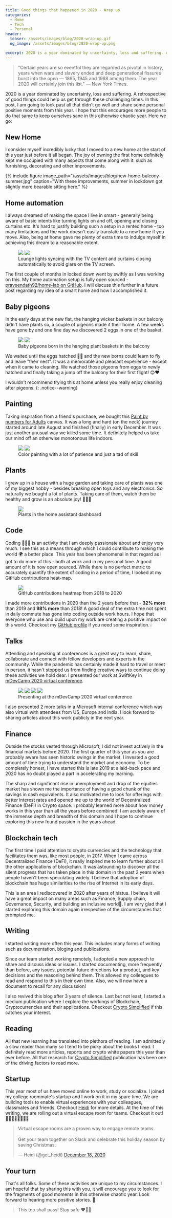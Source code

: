 ```yaml
---
title: Good things that happened in 2020 - Wrap up 
categories:
  - Home
  - Tech
  - Personal
header:
  teaser: /assets/images/blog/2020-wrap-up.gif
  og_image: /assets/images/blog/2020-wrap-up.png

excerpt: 2020 is a year dominated by uncertainty, loss and suffering. A retrospective of good things could help us get through these challenging times. 
---
```


> "Certain years are so eventful they are regarded as pivotal in history, years when wars and slavery ended and deep generational fissures burst into the open — 1865, 1945 and 1968 among them. The year 2020 will certainly join this list." — New York Times.

2020 is a year dominated by uncertainty, loss and suffering. A retrospective of good things could help us get through these challenging times. In this post, I am going to look past all that didn't go well and share some personal positive moments from this year. I hope that this encourages more people to do that same to keep ourselves sane in this otherwise chaotic year. Here we go:


New Home
----
I consider myself incredibly lucky that I moved to a new home at the start of this year just before it all began. The joy of owning the first home definitely kept me occupied with many aspects that come along with it: such as furnishing, decorating and other improvements. 

{% include figure image_path="/assets/images/blog/new-home-balcony-summer.jpg" caption="With these improvements, summer in lockdown got slightly more bearable sitting here." %}


Home automation
----
I always dreamed of making the space I live in smart - generally being aware of basic intents like turning lights on and off, opening and closing curtains etc. It's hard to justify building such a setup in a rented home - too many limitations and the work doesn't easily translate to a new home if you move. Also, being at home gave me plenty of extra time to indulge myself in achieving this dream to a reasonable extent.

<figure class="half">
    <a href="/assets/images/blog/lounge-lights-tv-sync.gif"><img src="/assets/images/blog/lounge-lights-tv-sync.gif"></a>
    <a href="/assets/images/blog/living-room-curtains.gif"><img src="/assets/images/blog/living-room-curtains.gif"></a>
    <figcaption>Lounge lights syncing with the TV content and curtains closing automatically to avoid glare on the TV screen.</figcaption>
</figure>

The first couple of months in locked down went by swiftly as I was working on this. My home automation setup is fully open sourced - [praveendath92/home-lab on GitHub](https://github.com/praveendath92/home-lab). I will discuss this further in a future post regarding my idea of a smart home and how I accomplished it.


Baby pigeons
----
In the early days at the new flat, the hanging wicker baskets in our balcony didn't have plants so, a couple of pigeons made it their home. A few weeks have gone by and one fine day we discovered 2 eggs in one of the basket.

<figure class="half">
    <a href="/assets/images/blog/pigeons-eggs-in-balcony.jpg"><img src="/assets/images/blog/pigeons-eggs-in-balcony.jpg"></a>
    <a href="/assets/images/blog/pigeons-born-in-balcony.jpg"><img src="/assets/images/blog/pigeons-born-in-balcony.jpg"></a>
    <figcaption>Baby pigeons born in the hanging plant baskets in the balcony</figcaption>
</figure>

We waited until the eggs hatched 🐣🐣 and the new borns could learn to fly and leave "their nest". It was a memorable and pleasant experience - except when it came to cleaning. We watched those pigeons from eggs to newly hatched and finally taking a jump off the balcony for their first flight! 😍❤️

I wouldn't recommend trying this at home unless you really enjoy cleaning after pigeons.
{: .notice--warning}


Painting
----
Taking inspiration from a friend's purchase, we bought this [Paint by numbers for Adults](https://www.amazon.co.uk/gp/product/B08BP3JXJW/ref=ppx_yo_dt_b_search_asin_title) canvas. It was a long and hard (on the neck) journey started around late August and finished (finally) in early December. It was just another unusual way we killed some time. It definitely helped us take our mind off an otherwise monotonous life indoors.

<figure class="half">
    <a href="/assets/images/blog/before-color-paining-2020.jpg"><img src="/assets/images/blog/before-color-paining-2020.jpg"></a>
    <a href="/assets/images/blog/color-paining-2020.jpg"><img src="/assets/images/blog/color-paining-2020.jpg"></a>
    <figcaption>Color painting with a lot of patience and just a tad of skill</figcaption>
</figure>


Plants
----
I grew up in a house with a huge garden and taking care of plants was one of my biggest hobby - besides breaking open toys and any electronics. So naturally we bought a lot of plants. Taking care of them, watch them be healthy and grow is an absolute joy! 🌱🌵🌿

<figure>
    <a href="/assets/images/blog/plants-dashboard-ha.png"><img src="/assets/images/blog/plants-dashboard-ha.png"></a>
    <figcaption>Plants in the home assistant dashboard</figcaption>
</figure>


Code
----
Coding 👨🏽‍💻 is an activity that I am deeply passionate about and enjoy very much. I see this as a means through which I could contribute to making the world 🌍 a better place. This year has been phenomenal in that regard as I got to do more of this - both at work and in my personal time. A good amount of it is now open sourced. While there is no perfect metric to accurately quantify the extent of coding in a period of time, I looked at my GitHub contributions heat-map.

<figure>
    <a href="/assets/images/blog/github-heatmap-2018-to-2020.gif"><img src="/assets/images/blog/github-heatmap-2018-to-2020.gif"></a>
    <figcaption>GitHub contributions heatmap from 2018 to 2020</figcaption>
</figure>

I made more contributions in 2020 than the 2 years before that - **32% more** than 2019 and **98% more** than 2018! A good deal of the extra time not spent in daily commute has gone into coding outside work hours. I hope that everyone who use and build upon my work are creating a positive impact on this world. Checkout my [GitHub profile](https://github.com/praveendath92/) if you need some inspiration.💡 


Talks
----
Attending and speaking at conferences is a great way to learn, share, collaborate and connect with fellow developers and experts in the community. While the pandemic has certainly made it hard to travel or meet in person, it hasn't stopped us from finding creative ways to continue doing these activities we hold dear. I presented our work at SwiftKey in [mDevCamp 2020 virtual conference](https://mdevcamp.eu/).

<figure class="half">
    <a href="/assets/images/blog/mdevcamp-3d-world.gif"><img src="/assets/images/blog/mdevcamp-3d-world.gif"></a>
    <a href="/assets/images/blog/mdevcamp-1.png"><img src="/assets/images/blog/mdevcamp-1.png"></a>
    <a href="/assets/images/blog/mdevcamp-2.png"><img src="/assets/images/blog/mdevcamp-2.png"></a>
    <a href="/assets/images/blog/mdevcamp-3.png"><img src="/assets/images/blog/mdevcamp-3.png"></a>
    <figcaption>Presenting at the mDevCamp 2020 virtual conference</figcaption>
</figure>

I also presented 2 more talks in a Microsoft internal conference which was also virtual with attendees from US, Europe and India. I look forward to sharing articles about this work publicly in the next year.


Finance
----
Outside the stocks vested through Microsoft, I did not invest actively in the financial markets before 2020. The first quarter of this year as you are probably aware has seen historic swings in the market. I invested a good amount of time trying to understand the market and economy. To be completely honest, I have started this is late 2019 at a laid-back pace and 2020 has no doubt played a part in accelerating my learning.

The sharp and significant rise in unemployment and drop of the equities market has shown me the importance of having a good chunk of the savings in cash equivalents. It also motivated me to look for offerings with better interest rates and opened me up to the world of Decentralized Finance (DeFi) in Crypto space. I probably learned more about how money works in this year than all the years before combined! I am acutely aware of the immense depth and breadth of this domain and I hope to continue exploring this new found passion in the years ahead.


Blockchain tech
----
The first time I paid attention to crypto currencies and the technology that facilitates them was, like most people, in 2017. When I came across Decentralized Finance (DeFi), it really inspired me to learn further about all the other applications of blockchain. It was astounding to discover all the silent progress that has taken place in this domain in the past 2 years when people haven't been speculating widely. I believe that adoption of blockchain has huge similarities to the rise of Internet in its early days.

This is an area I rediscovered in 2020 after years of hiatus. I believe it will have a great impact on many areas such as Finance, Supply chain, Governance, Security, and building an inclusive world🤞. I am very glad that I started exploring this domain again irrespective of the circumstances that prompted me.


Writing
----
I started writing more often this year. This includes many forms of writing such as documentation, bloging and publications. 

Since our team started working remotely, I adopted a new approach to share and discuss ideas or issues. I started documenting, more frequently than before, any issues, potential future directions for a product, and key decisions and the reasoning behind them. This allowed my colleagues to read and respond to this in their own time. Also, we will now have a document to recall for any discussion!

I also revived this blog after 3 years of silence. Last but not least, I started a medium publication where I explore the workings of Blockchain, Cryptocurrencies and their applications. Checkout [Crypto Simplified](https://medium.com/cryptosimplified) if this catches your interest.


Reading
----
All that new learning has translated into plethora of reading. I am admittedly a slow reader than many so I tend to be picky about the books I read. I definitely read more articles, reports and crypto white papers this year than ever before. All that research for [Crypto Simplified](https://medium.com/cryptosimplified) publication has been one of the driving factors to read more.


Startup
----
This year most of us have moved online to work, study or socialize. I joined my college roommate's startup and I work on it in my spare time. We are building tools to enable virtual experiences with your colleagues, classmates and friends. Checkout [Heidi](https://getheidi.com/) for more details. At the time of this writing, we are rolling out a virtual escape room for teams. Checkout it out! 🎄🎅🧝🧝🧝🧝🧝🧝

<blockquote class="twitter-tweet"><p lang="en" dir="ltr">Virtual escape rooms are a proven way to engage remote teams.<br><br>Get your team together on Slack and celebrate this holiday season by saving Christmas.</p>&mdash; Heidi (@get_heidi) <a href="https://twitter.com/get_heidi/status/1339757274156318722?ref_src=twsrc%5Etfw">December 18, 2020</a></blockquote> <script async src="https://platform.twitter.com/widgets.js" charset="utf-8"></script>

Your turn
----
That's all folks. Some of these activities are unique to my circumstances. I am hopeful that by sharing this with you, it will encourage you to look for the fragments of good moments in this otherwise chaotic year. Look forward to hearing more positive stories. 👀

> This too shall pass! Stay safe ❤️💪😷
